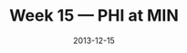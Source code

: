 ---
layout: game
title: Week 15 — PHI at MIN
season: 2013
game_id: 2013_15_PHI_MIN
week: 15
date: 2013-12-15
home_team: MIN
away_team: PHI
final_home: 
final_away: 
pbp_url: /assets/data/pbp/2013/2013_15_PHI_MIN.csv.gz
---